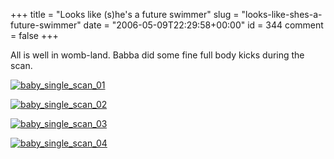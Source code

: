 +++
title = "Looks like (s)he's a future swimmer"
slug = "looks-like-shes-a-future-swimmer"
date = "2006-05-09T22:29:58+00:00"
id = 344
comment = false
+++

All is well in womb-land. Babba did some fine full body kicks during the scan.

[![baby_single_scan_01](http://static.flickr.com/48/143633711_eea66be72a.jpg)](http://www.flickr.com/photos/bandon1/143633711/ "Photo Sharing")

[![baby_single_scan_02](http://static.flickr.com/53/143633793_ef3cdcfb55.jpg)](http://www.flickr.com/photos/bandon1/143633793/ "Photo Sharing")

[![baby_single_scan_03](http://static.flickr.com/46/143633682_2e55870fb1.jpg)](http://www.flickr.com/photos/bandon1/143633682/ "Photo Sharing")

[![baby_single_scan_04](http://static.flickr.com/51/143633753_711efb2a61.jpg)](http://www.flickr.com/photos/bandon1/143633753/ "Photo Sharing")
